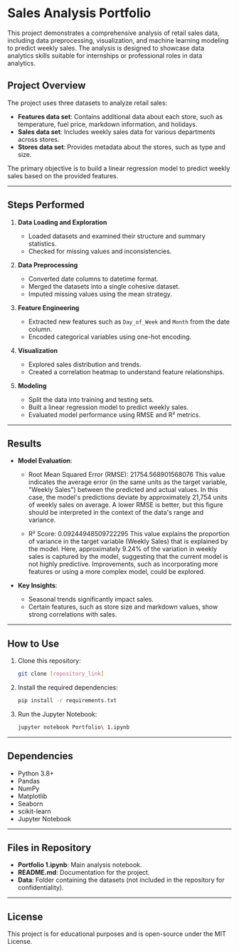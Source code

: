 # Sales Analysis Portfolio

This project demonstrates a comprehensive analysis of retail sales data, including data preprocessing, visualization, and machine learning modeling to predict weekly sales. The analysis is designed to showcase data analytics skills suitable for internships or professional roles in data analytics.

## Project Overview

The project uses three datasets to analyze retail sales:
- **Features data set**: Contains additional data about each store, such as temperature, fuel price, markdown information, and holidays.
- **Sales data set**: Includes weekly sales data for various departments across stores.
- **Stores data set**: Provides metadata about the stores, such as type and size.

The primary objective is to build a linear regression model to predict weekly sales based on the provided features.

---

## Steps Performed

1. **Data Loading and Exploration**
   - Loaded datasets and examined their structure and summary statistics.
   - Checked for missing values and inconsistencies.

2. **Data Preprocessing**
   - Converted date columns to datetime format.
   - Merged the datasets into a single cohesive dataset.
   - Imputed missing values using the mean strategy.

3. **Feature Engineering**
   - Extracted new features such as `Day_of_Week` and `Month` from the date column.
   - Encoded categorical variables using one-hot encoding.

4. **Visualization**
   - Explored sales distribution and trends.
   - Created a correlation heatmap to understand feature relationships.

5. **Modeling**
   - Split the data into training and testing sets.
   - Built a linear regression model to predict weekly sales.
   - Evaluated model performance using RMSE and R² metrics.

---

## Results

- **Model Evaluation**:
  - Root Mean Squared Error (RMSE): 21754.568901568076
  This value indicates the average error (in the same units as the target variable, "Weekly Sales") between the predicted    and actual values. In this case, the model's predictions deviate by approximately 21,754 units of weekly sales on   average. A lower RMSE is better, but this figure should be interpreted in the context of the data's range and variance.

  - R² Score: 0.09244948509722295
  This value explains the proportion of variance in the target variable (Weekly Sales) that is explained by the model. Here, approximately 9.24% of the variation in weekly sales is captured by the model, suggesting that the current model is not highly predictive. Improvements, such as incorporating more features or using a more complex model, could be explored.

- **Key Insights**:
  - Seasonal trends significantly impact sales.
  - Certain features, such as store size and markdown values, show strong correlations with sales.

---

## How to Use

1. Clone this repository:
   ```bash
   git clone [repository_link]
   ```

2. Install the required dependencies:
   ```bash
   pip install -r requirements.txt
   ```

3. Run the Jupyter Notebook:
   ```bash
   jupyter notebook Portfolio\ 1.ipynb
   ```

---

## Dependencies

- Python 3.8+
- Pandas
- NumPy
- Matplotlib
- Seaborn
- scikit-learn
- Jupyter Notebook

---

## Files in Repository

- **Portfolio 1.ipynb**: Main analysis notebook.
- **README.md**: Documentation for the project.
- **Data**: Folder containing the datasets (not included in the repository for confidentiality).

---

## License

This project is for educational purposes and is open-source under the MIT License.
